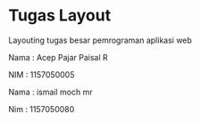 # Tugas Layout
Layouting tugas besar pemrograman aplikasi web

Nama    : Acep Pajar Paisal R

NIM     : 1157050005 

Nama    : ismail moch mr

Nim     : 1157050080